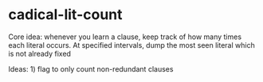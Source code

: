 # cadical-lit-count

Core idea: whenever you learn a clause, keep track of how many times 
each literal occurs. At specified intervals, dump the most seen literal which
is not already fixed

Ideas:
    1) flag to only count non-redundant clauses
